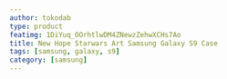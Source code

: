 ```yaml
---
author: tokodab
type: product
featimg: 1DiYuq_OOrhtlwDM4ZNewzZehwXCHs7Ao
title: New Hope Starwars Art Samsung Galaxy S9 Case
tags: [samsung, galaxy, s9]
category: [samsung]
---
```

